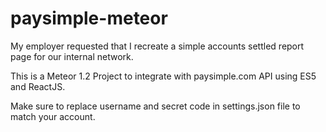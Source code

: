 # paysimple-meteor

My employer requested that I recreate a simple accounts settled report page for our internal network.

This is a Meteor 1.2 Project to integrate with paysimple.com API using ES5 and ReactJS.

Make sure to replace username and secret code in settings.json file to match your account.
